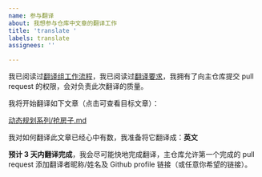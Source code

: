 ```yaml
---
name: 参与翻译
about: 我想参与仓库中文章的翻译工作
title: 'translate '
labels: translate
assignees: ''

---
```


<!-- 标题为“translate + 你要翻译的文章的完整文件路径”，比如“translate 动态规划系列/抢房子.md” -->

<!-- 内容一定要按照以下模板，根据你的具体内容进行修改。 -->

<!-- 若想翻译多篇文章，请开启多个 issue，不要挤在同一个 issue 中发布。 -->

<!-- 注释不会显示在 issue 中，下面的内容只需修改两处，文章名字和翻译时间 -->

我已阅读过[翻译组工作流程](https://github.com/labuladong/fucking-algorithm/issues/9)，我已阅读过[翻译要求](https://github.com/labuladong/fucking-algorithm/blob/english/README.md)，我拥有了向主仓库提交 pull request 的权限，会对负责此次翻译的质量。

我将开始翻译如下文章（点击可查看目标文章）：

<!-- 此处修改为你选择的文章名字和 url -->
[动态规划系列/抢房子.md](https://github.com/labuladong/fucking-algorithm/blob/master/动态规划系列/抢房子.md)

我对如何翻译此文章已经心中有数，我准备将它翻译成：**英文**

<!-- 替换成你的占有时间，尽可能快，主仓库接受的第一个 pr 将会注明翻译者昵称及链接 -->
**预计 3 天内翻译完成**，我会尽可能快地完成翻译，主仓库允许第一个完成的 pull request 添加翻译者昵称/姓名及 Github profile 链接（或任意你希望的链接）。